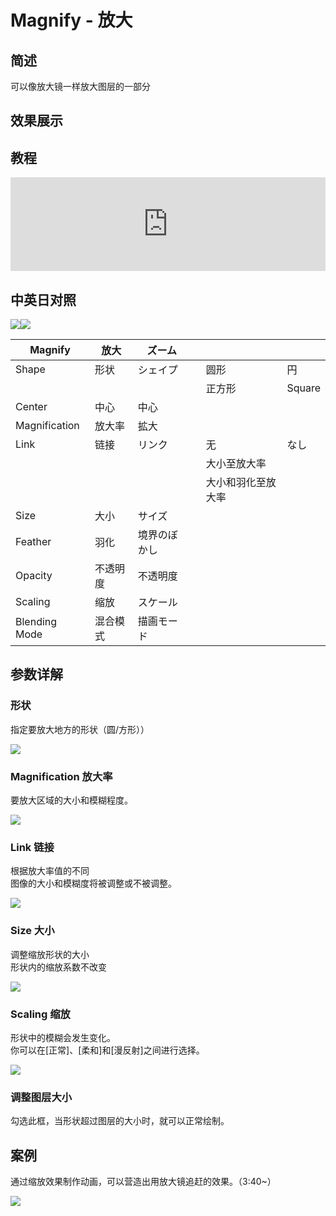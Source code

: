 # Magnify - 放大

## 简述

可以像放大镜一样放大图层的一部分

## 效果展示

## 教程

<iframe src="https://player.bilibili.com/player.html?bvid=BV1e34y1X7Vj&page=74&high_quality=1" width="100%" allowfullscreen="allowfullscreen" frameborder="0"></iframe>

## 中英日对照

![](https://mir.yuelili.com/wp-content/uploads/user/AE/effects/AE-Effects-Distort-Magnify.png)![](https://mir.yuelili.com/wp-content/uploads/user/AE/effects/AE-Effects-Distort-Magnify_cn.png)

| Magnify       | 放大     | ズーム       |     |                    |        |
| ------------- | -------- | ------------ | --- | ------------------ | ------ |
| Shape         | 形状     | シェイプ     |     | 圆形               | 円     |
|               |          |              |     | 正方形             | Square |
| Center        | 中心     | 中心         |     |                    |        |
| Magnification | 放大率   | 拡大         |     |                    |        |
| Link          | 链接     | リンク       |     | 无                 | なし   |
|               |          |              |     | 大小至放大率       |        |
|               |          |              |     | 大小和羽化至放大率 |        |
| Size          | 大小     | サイズ       |     |                    |        |
| Feather       | 羽化     | 境界のぼかし |     |                    |        |
| Opacity       | 不透明度 | 不透明度     |     |                    |        |
| Scaling       | 缩放     | スケール     |     |                    |        |
| Blending Mode | 混合模式 | 描画モード   |     |                    |        |

## 参数详解

### 形状

指定要放大地方的形状（圆/方形））

![](https://cdn.yuelili.com/20211223021458.png)

### Magnification 放大率

要放大区域的大小和模糊程度。

![](https://cdn.yuelili.com/20211223021516.png)

### Link 链接

根据放大率值的不同  
图像的大小和模糊度将被调整或不被调整。

![](https://cdn.yuelili.com/20211223021537.png)

### Size 大小

调整缩放形状的大小  
形状内的缩放系数不改变

![](https://cdn.yuelili.com/20211223021737.png)

### Scaling 缩放

形状中的模糊会发生变化。  
你可以在[正常]、[柔和]和[漫反射]之间进行选择。

![](https://cdn.yuelili.com/20211223021935.png)

### 调整图层大小

勾选此框，当形状超过图层的大小时，就可以正常绘制。

## 案例

通过缩放效果制作动画，可以营造出用放大镜追赶的效果。（3:40~）

![](https://cdn.yuelili.com/20211223131950.png)

